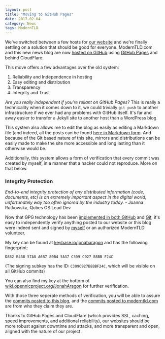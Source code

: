 ```yaml
---
layout: post
title: "Moving to GitHub Pages"
date: 2017-02-04
category: News
tags: ModernTLD
---
```


We've switched between a few hosts for [our website](https://www.moderntld.com/) and we're finally settling on a solution that should be good for everyone. ModernTLD.com and this new news blog are now [hosted on GitHub](https://github.com/ModernTLD) using [GitHub Pages](https://pages.github.com) and behind CloudFlare.

This move offers a few advantages over the old system:

1) Reliability and Independence in hosting
2) Easy editing and distribution
3) Transparency
4) Integrity and Trust

*Are you really independent if you're reliant on GitHub Pages?* This is really a technicality when it comes down to it, we could trivially `git push` to another infrastructure if we ever had any problems with GitHub itself. It's far and away easier to transfer a Jekyll site to another host than a WordPress blog.

This system also allows me to edit the blog as easily as editing a Markdown file (and indeed, all the posts can be found [here in Markdown form](https://github.com/ModernTLD/blog.moderntld.com/tree/master/_posts). And because of the Git based nature of this site, mirrors and distributions can be easily made to make the site more accessible and long lasting than it otherwise would be.

Additionally, this system allows a form of verification that every commit was created by myself, in a manner that a hacker could not reproduce. More on that below.

### Integrity Protection

*End-to-end integrity protection of any distributed information (code, documents, etc) is an extremely important aspect in the digital world, unfortunately way too often ignored by the industry today.* - Joanna Rutkowska, Qubes OS Lead Dev

Now that GPG technology has been [implemented in both GitHub](https://github.com/blog/2144-gpg-signature-verification) and [Git](https://git-scm.com/book/en/v2/Git-Tools-Signing-Your-Work), it's easy to independently verify anything posted to our website or this blog were indeed sent and signed by [myself](https://github.com/JonahAragon) or an authorized ModernTLD volunteer. 

My key can be found at [keybase.io/jonaharagon](https://keybase.io/jonaharagon) and has the following fingerprint:

    D882 B438 57A8 A6B7 80B4 5A37 C309 C927 B8BB F24C
    
(The signing subkey has the ID: `C309C927B8BBF24C`, which will be visible on all GitHub commits)

You can also find my key at the bottom of [wiki.opennicproject.org/JonahAragon](http://wiki.opennicproject.org/JonahAragon) for further verification.

With those three seperate methods of verification, you will be able to assure the [commits posted to this blog](https://github.com/ModernTLD/blog.moderntld.com/commits/master), and the [commits posted to moderntld.com](https://github.com/ModernTLD/www.moderntld.com/commits/master) are from who they claim they are.

Thanks to GitHub Pages and CloudFlare (which provides SSL, caching, speed improvements, and additional reliability), our websites should be more robust against downtime and attacks, and more transparent and open, aligned with the nature of our project.
